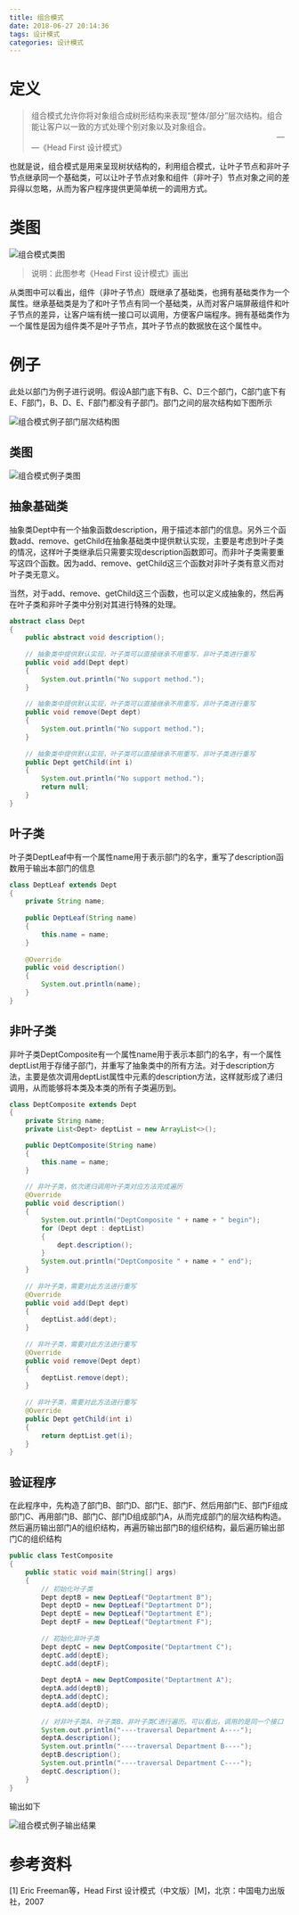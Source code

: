 ```yaml
---
title: 组合模式
date: 2018-06-27 20:14:36
tags: 设计模式
categories: 设计模式
---
```


# 定义

> 组合模式允许你将对象组合成树形结构来表现“整体/部分”层次结构。组合能让客户以一致的方式处理个别对象以及对象组合。
>&nbsp;&nbsp;&nbsp;&nbsp;&nbsp;&nbsp;&nbsp;&nbsp;&nbsp;&nbsp;&nbsp;&nbsp;&nbsp;&nbsp;&nbsp;&nbsp;&nbsp;&nbsp;&nbsp;&nbsp;&nbsp;&nbsp;&nbsp;&nbsp;&nbsp;&nbsp;&nbsp;&nbsp;&nbsp;&nbsp;&nbsp;&nbsp;&nbsp;&nbsp;&nbsp;&nbsp;&nbsp;&nbsp;&nbsp;&nbsp;&nbsp;&nbsp;&nbsp;&nbsp;&nbsp;&nbsp;&nbsp;&nbsp;&nbsp;&nbsp;&nbsp;&nbsp;&nbsp;&nbsp;&nbsp;&nbsp;&nbsp;&nbsp;&nbsp;&nbsp;&nbsp;&nbsp;&nbsp;&nbsp;&nbsp;&nbsp;&nbsp;&nbsp;&nbsp;&nbsp;&nbsp;&nbsp;&nbsp;&nbsp;&nbsp;&nbsp;&nbsp;&nbsp;&nbsp;&nbsp;&nbsp;&nbsp;&nbsp;&nbsp;&nbsp;&nbsp;&nbsp;&nbsp;&nbsp;&nbsp;&nbsp;&nbsp;&nbsp;&nbsp;&nbsp;&nbsp;&nbsp;&nbsp;&nbsp;&nbsp;&nbsp;&nbsp;&nbsp;&nbsp;&nbsp;&nbsp;&nbsp;&nbsp;&nbsp;&nbsp;&nbsp;&nbsp;——《Head First 设计模式》

也就是说，组合模式是用来呈现树状结构的，利用组合模式，让叶子节点和非叶子节点继承同一个基础类，可以让叶子节点对象和组件（非叶子）节点对象之间的差异得以忽略，从而为客户程序提供更简单统一的调用方式。

<!-- more -->

# 类图

![组合模式类图](/images/designPattern/compositePattern/UML.png)

> 说明：此图参考《Head First 设计模式》画出

从类图中可以看出，组件（非叶子节点）既继承了基础类，也拥有基础类作为一个属性。继承基础类是为了和叶子节点有同一个基础类，从而对客户端屏蔽组件和叶子节点的差异，让客户端有统一接口可以调用，方便客户端程序。拥有基础类作为一个属性是因为组件类不是叶子节点，其叶子节点的数据放在这个属性中。

# 例子

此处以部门为例子进行说明。假设A部门底下有B、C、D三个部门，C部门底下有E、F部门，B、D、E、F部门都没有子部门。部门之间的层次结构如下图所示

![组合模式例子部门层次结构图](/images/designPattern/compositePattern/dept.png)

## 类图

![组合模式例子类图](/images/designPattern/compositePattern/sampleUML.png)

## 抽象基础类

抽象类Dept中有一个抽象函数description，用于描述本部门的信息。另外三个函数add、remove、getChild在抽象基础类中提供默认实现，主要是考虑到叶子类的情况，这样叶子类继承后只需要实现description函数即可。而非叶子类需要重写这四个函数。因为add、remove、getChild这三个函数对非叶子类有意义而对叶子类无意义。

当然，对于add、remove、getChild这三个函数，也可以定义成抽象的，然后再在叶子类和非叶子类中分别对其进行特殊的处理。

```java
abstract class Dept
{   
    public abstract void description();
    
    // 抽象类中提供默认实现，叶子类可以直接继承不用重写，非叶子类进行重写
    public void add(Dept dept)
    {
        System.out.println("No support method.");
    }
    
    // 抽象类中提供默认实现，叶子类可以直接继承不用重写，非叶子类进行重写
    public void remove(Dept dept)
    {
        System.out.println("No support method.");
    }
    
    // 抽象类中提供默认实现，叶子类可以直接继承不用重写，非叶子类进行重写
    public Dept getChild(int i)
    {
        System.out.println("No support method.");
        return null;
    }
}
```

## 叶子类

叶子类DeptLeaf中有一个属性name用于表示部门的名字，重写了description函数用于输出本部门的信息

```java
class DeptLeaf extends Dept
{
    private String name;
    
    public DeptLeaf(String name)
    {
        this.name = name;
    }
    
    @Override
    public void description()
    {
        System.out.println(name);
    }
}
```

## 非叶子类

非叶子类DeptComposite有一个属性name用于表示本部门的名字，有一个属性deptList用于存储子部门，并重写了抽象类中的所有方法。对于description方法，主要是依次调用deptList属性中元素的description方法，这样就形成了递归调用，从而能够将本类及本类的所有子类遍历到。

```java
class DeptComposite extends Dept
{
    private String name;
    private List<Dept> deptList = new ArrayList<>();

    public DeptComposite(String name)
    {
        this.name = name;
    }
    
    // 非叶子类，依次递归调用叶子类对应方法完成遍历
    @Override
    public void description()
    {
        System.out.println("DeptComposite " + name + " begin");
        for (Dept dept : deptList)
        {
            dept.description();
        }
        System.out.println("DeptComposite " + name + " end");
    }
    
    // 非叶子类，需要对此方法进行重写
    @Override
    public void add(Dept dept)
    {
        deptList.add(dept);
    }
    
    // 非叶子类，需要对此方法进行重写
    @Override
    public void remove(Dept dept)
    {
        deptList.remove(dept);
    }
    
    // 非叶子类，需要对此方法进行重写
    @Override
    public Dept getChild(int i)
    {
        return deptList.get(i);
    }
}
```

## 验证程序

在此程序中，先构造了部门B、部门D、部门E、部门F、然后用部门E、部门F组成部门C、再用部门B、部门C、部门D组成部门A，从而完成部门的层次结构构造。然后遍历输出部门A的组织结构，再遍历输出部门B的组织结构，最后遍历输出部门C的组织结构

```java
public class TestComposite
{
    public static void main(String[] args)
    {
        // 初始化叶子类
        Dept deptB = new DeptLeaf("Deptartment B");
        Dept deptD = new DeptLeaf("Deptartment D");
        Dept deptE = new DeptLeaf("Deptartment E");
        Dept deptF = new DeptLeaf("Deptartment F");
        
        // 初始化非叶子类
        Dept deptC = new DeptComposite("Deptartment C");
        deptC.add(deptE);
        deptC.add(deptF);
        
        Dept deptA = new DeptComposite("Deptartment A");
        deptA.add(deptB);
        deptA.add(deptC);
        deptA.add(deptD);
        
        // 对非叶子类A、叶子类B、非叶子类C进行遍历。可以看出，调用的是同一个接口
        System.out.println("----traversal Department A----");
        deptA.description();
        System.out.println("----traversal Department B----");
        deptB.description();
        System.out.println("----traversal Department C----");
        deptC.description();
    }
}
```

输出如下

![组合模式例子输出结果](/images/designPattern/compositePattern/sampleOutput.png)

# 参考资料

[1] Eric Freeman等，Head First 设计模式（中文版）[M]，北京：中国电力出版社，2007